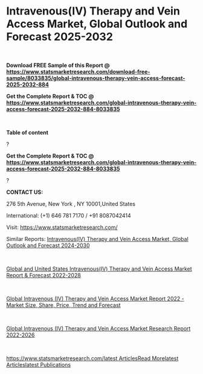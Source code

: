 <h1>Intravenous(IV) Therapy and Vein Access Market, Global Outlook and Forecast 2025-2032</h1><br/><p><strong>Download FREE Sample of this Report @ <a href="https://www.statsmarketresearch.com/download-free-sample/8033835/global-intravenous-therapy-vein-access-forecast-2025-2032-884">https://www.statsmarketresearch.com/download-free-sample/8033835/global-intravenous-therapy-vein-access-forecast-2025-2032-884</a></strong></p>
 
 
 
 <div><b>Get the Complete Report & TOC @ <a href="https://www.statsmarketresearch.com/global-intravenous-therapy-vein-access-forecast-2025-2032-884-8033835">https://www.statsmarketresearch.com/global-intravenous-therapy-vein-access-forecast-2025-2032-884-8033835</a></b></div>
 
 
 
 <p><br />
 
 <b>Table of content</b></p>
 
 
 
 <p>? </p>
 
 
 
 <div><b>Get the Complete Report & TOC @ <a href="https://www.statsmarketresearch.com/global-intravenous-therapy-vein-access-forecast-2025-2032-884-8033835">https://www.statsmarketresearch.com/global-intravenous-therapy-vein-access-forecast-2025-2032-884-8033835</a></b></div>
 
 
 
 <p>? </p>
 
 
 
 <p><b>CONTACT US:</b><br />
 
 276 5th Avenue, New York , NY 10001,United States<br />
 
 International: (+1) 646 781 7170 / +91 8087042414<br />
 
 Visit: <a href="https://www.statsmarketresearch.com/">https://www.statsmarketresearch.com/</a><br />
 
 Similar Reports: <a href="https://www.statsmarketresearch.com/global-intravenous-therapy-vein-access-forecast-2025-2032-884-8033835">Intravenous(IV) Therapy and Vein Access Market, Global Outlook and Forecast 2024-2030</a><br />
 
 <br />
 
 <a href="https://www.statsmarketresearch.com/global-intravenous-therapy-vein-access-forecast-2025-2032-884-8033835">Global and United States Intravenous(IV) Therapy and Vein Access Market Report & Forecast 2022-2028</a><br />
 
 <br />
 
 <a href="https://www.statsmarketresearch.com/global-intravenous-therapy-vein-access-forecast-2025-2032-884-8033835">Global Intravenous (IV) Therapy and Vein Access Market Report 2022 - Market Size, Share, Price, Trend and Forecast</a><br />
 
 <br />
 
 <a href="https://www.statsmarketresearch.com/global-intravenous-therapy-vein-access-forecast-2025-2032-884-8033835">Global Intravenous (IV) Therapy and Vein Access Market Research Report 2022-2026</a><br />
 
 <br />
 
 <a href="https://gyeongbokgung.com">https://www.statsmarketresearch.com/</a><a href="https://hallyeomaritime.com">latest Articles</a><a href="https://jingwansa.com">Read More</a><a href="https://nguoiviet.jp/">latest Articles</a><a href="https://www.intelmarketresearch.com/">latest Publications</a></p>